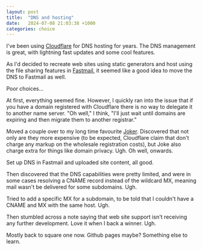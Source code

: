 ```yaml
---
layout: post
title:  "DNS and hosting"
date:   2024-07-08 21:03:38 +1000
categories: choice
---
```

I've been using [Cloudflare](https://cloudflare.com) for DNS hosting for years. The DNS management is great, with lightning fast updates and some cool features.

As I'd decided to recreate web sites using static generators and host using the file sharing features in [Fastmail](https://fastmail.com), it seemed like a good idea to move the DNS to Fastmail as well.

Poor choices...

At first, everything seemed fine. However, I quickly ran into the issue that if you have a domain registered with Cloudflare there is no way to delegate it to another name server. "Oh well," I think, "I'll just wait until domains are expiring and then migrate them to another registrar."

Moved a couple over to my long time favourite [Joker](https://joker.com). Discovered that not only are they more expensive (to be expected, Cloudflare claim that don't charge any markup on the wholesale registration costs), but Joke also charge extra for things like domain privacy. Ugh. Oh well, onwards.

Set up DNS in Fastmail and uploaded site content, all good.

Then discovered that the DNS capabilities were pretty limited, and were in some cases resolving a CNAME record instead of the wildcard MX, meaning mail wasn't be delivered for some subdomains. Ugh.

Tried to add a specific MX for a subdomain, to be told that I couldn't have a CNAME and MX with the same host. Ugh.

Then stumbled across a note saying that web site support isn't receiving any further development. Love it when I back a winner. Ugh.

Mostly back to square one now. Github pages maybe? Something else to learn.
